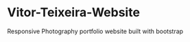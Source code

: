 Vitor-Teixeira-Website
======================
Responsive Photography portfolio website built with bootstrap
